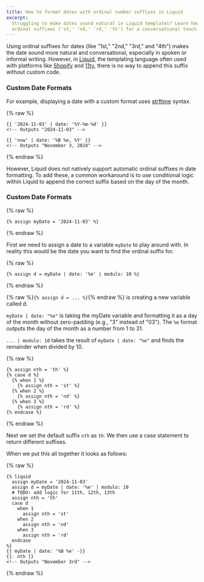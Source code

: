 ```yaml
---
title: How to format dates with ordinal number suffixes in Liquid
excerpt:
  Struggling to make dates sound natural in Liquid templates? Learn how to add
  ordinal suffixes ('st,' 'nd,' 'rd,' 'th') for a conversational touch.
---
```


Using ordinal suffixes for dates (like "1st," "2nd," "3rd," and "4th") makes the
date sound more natural and conversational, especially in spoken or informal
writing. However, in [Liquid](https://shopify.github.io/liquid/), the templating
language often used with platforms like [Shopify](https://www.shopify.com/) and
[11ty](https://www.11ty.dev/), there is no way to append this suffix without
custom code.

### Custom Date Formats

For example, displaying a date with a custom format uses
[strftime](https://strftime.net/) syntax.

{% raw %}

```liquid
{{ '2024-11-03' | date: '%Y-%m-%d' }}
<!-- Outputs "2024-11-03" -->

{{ 'now' | date: '%B %e, %Y' }}
<!-- Outputs "November 3, 2024" -->
```

{% endraw %}

However, Liquid does not natively support automatic ordinal suffixes in date
formatting. To add these, a common workaround is to use conditional logic within
Liquid to append the correct suffix based on the day of the month.

### Custom Date Formats

{% raw %}

```liquid
{% assign myDate = '2024-11-03' %}
```

{% endraw %}

First we need to assign a date to a variable `myDate` to play around with. In
reality this would be the date you want to find the ordinal suffix for.

{% raw %}

```liquid
{% assign d = myDate | date: '%e' | modulo: 10 %}
```

{% endraw %}

{% raw %}`{% assign d = ... %}`{% endraw %} is creating a new variable called d.

`myDate | date: "%e"` is taking the myDate variable and formatting it as a day
of the month without zero-padding (e.g., "3" instead of "03"). The `%e` format
outputs the day of the month as a number from 1 to 31.

`... | modulo: 10` takes the result of `myDate | date: "%e"` and finds the
remainder when divided by 10.

{% raw %}

```liquid
{% assign nth = 'th' %}
{% case d %}
  {% when 1 %}
    {% assign nth = 'st' %}
  {% when 2 %}
    {% assign nth = 'nd' %}
  {% when 3 %}
    {% assign nth = 'rd' %}
{% endcase %}
```

{% endraw %}

Next we set the default suffix `nth` as `th`. We then use a case statement to
return different suffixes.

When we put this all together it looks as follows:

{% raw %}

```liquid
{% liquid
  assign myDate = '2024-11-03'
  assign d = myDate | date: '%e' | modulo: 10
  # TODO: add logic for 11th, 12th, 13th
  assign nth = 'th'
  case d
    when 1
      assign nth = 'st'
    when 2
      assign nth = 'nd'
    when 3
      assign nth = 'rd'
  endcase
%}
{{ myDate | date: '%B %e' -}}
{{- nth }}
<!-- Outputs "November 3rd" -->
```

{% endraw %}

